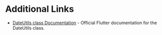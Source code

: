 # Additional Links

- [DateUtils class Documentation](https://api.flutter.dev/flutter/material/DateUtils-class.html) - Official Flutter documentation for the DateUtils class.
